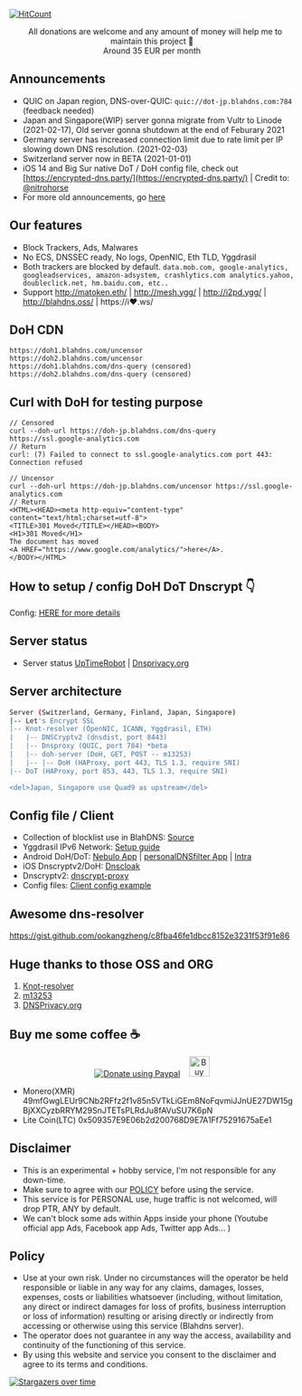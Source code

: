  [![HitCount](http://hits.dwyl.io/ookangzheng/blahdns.svg)](http://hits.dwyl.io/ookangzheng/blahdns) 
 
<p align="center">
  &nbsp;&nbsp;
  All donations are welcome and any amount of money will help me to maintain this project 🥰 
  <br> Around 35 EUR per month 
</p> 

## Announcements

* QUIC on Japan region, DNS-over-QUIC: `quic://dot-jp.blahdns.com:784` (feedback needed)
* Japan and Singapore(WIP) server gonna migrate from Vultr to Linode (2021-02-17), Old server gonna shutdown at the end of Feburary 2021
* Germany server has increased connection limit due to rate limit per IP slowing down DNS resolution. (2021-02-03)
* Switzerland server now in BETA (2021-01-01)
* iOS 14 and Big Sur native DoT / DoH config file, check out [https://encrypted-dns.party/](https://encrypted-dns.party/) | Credit to: [@nitrohorse](https://gitlab.com/nitrohorse/ios14-encrypted-dns-mobileconfigs/-/tree/master)
* For more old announcements, go [here](https://github.com/ookangzheng/blahdns/issues/36)

## Our features

* Block Trackers, Ads, Malwares
* No ECS, DNSSEC ready, No logs, OpenNIC, Eth TLD, Yggdrasil 
* Both trackers are blocked by default. 
`data.mob.com, google-analytics, googleadservices, amazon-adsystem, crashlytics.com analytics.yahoo, doubleclick.net, hm.baidu.com, etc.. `
* Support http://matoken.eth/ | http://mesh.ygg/ | http://i2pd.ygg/ | http://blahdns.oss/ | https://i❤.ws/

## DoH CDN

```
https://doh1.blahdns.com/uncensor 
https://doh2.blahdns.com/uncensor 
https://doh1.blahdns.com/dns-query (censored)
https://doh2.blahdns.com/dns-query (censored)
```

## Curl with DoH for testing purpose
```
// Censored 
curl --doh-url https://doh-jp.blahdns.com/dns-query https://ssl.google-analytics.com
// Return 
curl: (7) Failed to connect to ssl.google-analytics.com port 443: Connection refused

// Uncensor
curl --doh-url https://doh-jp.blahdns.com/uncensor https://ssl.google-analytics.com
// Return
<HTML><HEAD><meta http-equiv="content-type" content="text/html;charset=utf-8">
<TITLE>301 Moved</TITLE></HEAD><BODY>
<H1>301 Moved</H1>
The document has moved
<A HREF="https://www.google.com/analytics/">here</A>.
</BODY></HTML>
```

## How to setup / config DoH DoT Dnscrypt 👇
Config: [HERE for more details](https://github.com/ookangzheng/blahdns/tree/master/server-conf)

## Server status
* Server status [UpTimeRobot](https://stats.blahdns.com) | [Dnsprivacy.org](https://dnsprivacy.org/jenkins/job/dnsprivacy-monitoring/)

## Server architecture

```bash
Server (Switzerland, Germany, Finland, Japan, Singapore)
|-- Let's Encrypt SSL
|-- Knot-resolver (OpenNIC, ICANN, Yggdrasil, ETH)
|   |-- DNSCryptv2 (dnsdist, port 8443)
|   |-- Dnsproxy (QUIC, port 784) *beta
|   |-- doh-server (DoH, GET, POST -- m13253)
|   |-- |-- DoH (HAProxy, port 443, TLS 1.3, require SNI)
|-- DoT (HAProxy, port 853, 443, TLS 1.3, require SNI)

<del>Japan, Singapore use Quad9 as upstream</del>
```

## Config file / Client
* Collection of blocklist use in BlahDNS: [Source](https://github.com/ookangzheng/blahdns/raw/master/hosts/source.txt) 
* Yggdrasil IPv6 Network: [Setup guide](https://github.com/ookangzheng/blahdns/blob/master/client-conf/yggdrasil.md)
* Android DoH/DoT: [Nebulo App](https://play.google.com/store/apps/details?id=com.frostnerd.smokescreen) | [personalDNSfilter App](https://zenz-solutions.de/personaldnsfilter/) | [Intra](https://play.google.com/store/apps/details?id=app.intra)
* iOS Dnscryptv2/DoH: [Dnscloak](https://itunes.apple.com/app/dnscloak-secure-dns-client/id1452162351)
* Dnscryptv2: [dnscrypt-proxy](https://github.com/DNSCrypt/dnscrypt-proxy)
* Config files: [ Client config example ](https://github.com/ookangzheng/blahdns/tree/master/client-conf)

## Awesome dns-resolver
https://gist.github.com/ookangzheng/c8fba46fe1dbcc8152e3231f53f91e86

## Huge thanks to those OSS and ORG
1. [Knot-resolver](https://github.com/CZ-NIC/knot-resolver)
2. [m13253](https://github.com/m13253/dns-over-https)
3. [DNSPrivacy.org](https://dnsprivacy.org)

## Buy me some coffee :coffee: 

<p align="center">  
  <a href="https://www.paypal.com/cgi-bin/webscr?cmd=_s-xclick&hosted_button_id=KC33GK5CT2Q9Y&source=url"><img alt="Donate using Paypal" src="https://www.paypalobjects.com/en_US/i/btn/btn_donateCC_LG.gif"></a>
  &nbsp;&nbsp;
  <a href='https://ko-fi.com/P5P4GPQ8' target='_blank'><img height='36' style='border:0px;height:36px;' src='https://az743702.vo.msecnd.net/cdn/kofi4.png?v=0' border='0' alt='Buy Me a Coffee at ko-fi.com' /></a>
</p>

* Monero(XMR) 49mfGwgLEUr9CNb2RFfz2f1v85n5VTkLiGEm8NoFqvmiJJnUE27DW15gBjXXCyzbRRYM29SnJTETsPLRdJu8fAVuSU7K6pN
* Lite Coin(LTC) 0x509357E9E06b2d200768D9E7A1Ff75291675aEe1

## Disclaimer
* This is an experimental + hobby service, I'm not responsible for any down-time.
* Make sure to agree with our [POLICY](https://github.com/ookangzheng/blahdns/#policy) before using the service. 
* This service is for PERSONAL use, huge traffic is not welcomed, will drop PTR, ANY by default.
* We can't block some ads within Apps inside your phone (Youtube official app Ads, Facebook app Ads, Twitter app Ads... )

## Policy
* Use at your own risk. Under no circumstances will the operator be held responsible or liable in any way for any claims, damages, losses, expenses, costs or liabilities whatsoever (including, without limitation, any direct or indirect damages for loss of profits, business interruption or loss of information) resulting or arising directly or indirectly from accessing or otherwise using this service (Blahdns server).
* The operator does not guarantee in any way the access, availability and continuity of the functioning of this service. 
* By using this website and service you consent to the disclaimer and agree to its terms and conditions.

[![Stargazers over time](https://starchart.cc/ookangzheng/blahdns.svg)](https://starchart.cc/ookangzheng/blahdns)
